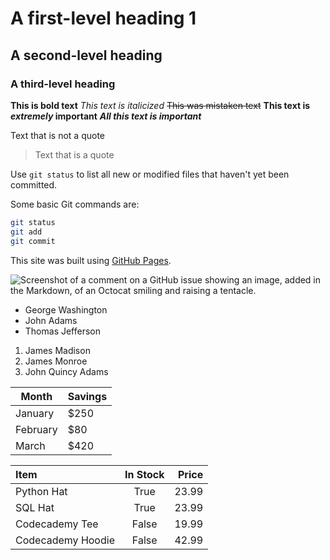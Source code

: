 
# A first-level heading 1

## A second-level heading

### A third-level heading

**This is bold text**
*This text is italicized*
~~This was mistaken text~~
**This text is *extremely* important**
***All this text is important***

Text that is not a quote

> Text that is a quote

Use `git status` to list all new or modified files that haven't yet been committed.

Some basic Git commands are:

```bash
git status
git add
git commit
```

This site was built using [GitHub Pages](https://pages.github.com/).

![Screenshot of a comment on a GitHub issue showing an image, added in the Markdown, of an Octocat smiling and raising a tentacle.](https://myoctocat.com/assets/images/base-octocat.svg)

- George Washington
- John Adams
- Thomas Jefferson

1. James Madison
2. James Monroe
3. John Quincy Adams

| Month    | Savings |
| -------- | ------- |
| January  | $250    |
| February | $80     |
| March    | $420    |

| Item              | In Stock | Price |
| :---------------- | :------: | ----: |
| Python Hat        |   True   | 23.99 |
| SQL Hat           |   True   | 23.99 |
| Codecademy Tee    |  False   | 19.99 |
| Codecademy Hoodie |  False   | 42.99 |
